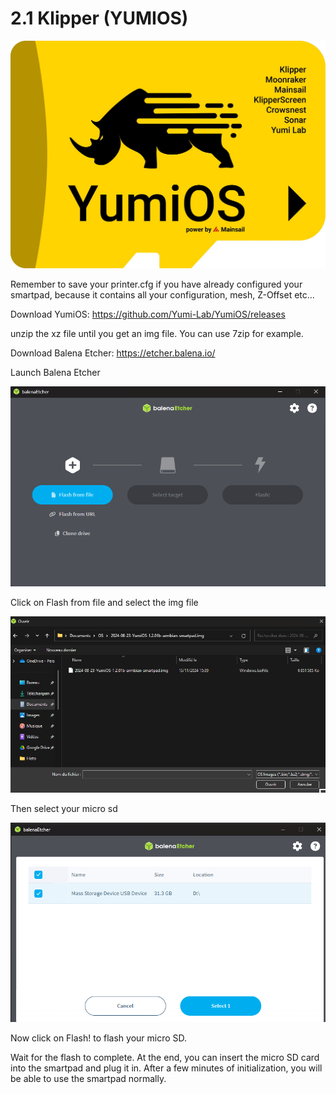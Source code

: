 # 2.1 Klipper (YUMIOS)

![yumios](/img/SmartPi/klipper/YumiOSLogo.jpeg)

Remember to save your printer.cfg if you have already configured your smartpad, because it contains all your configuration, mesh, Z-Offset etc...

Download YumiOS: https://github.com/Yumi-Lab/YumiOS/releases

unzip the xz file until you get an img file. You can use 7zip for example.

Download Balena Etcher: https://etcher.balena.io/

Launch Balena Etcher

![yumios](/img/SmartPi/klipper/Balena001.png)

Click on Flash from file and select the img file

![yumios](/img/SmartPi/klipper/Balena002.png)

Then select your micro sd

![yumios](/img/SmartPi/klipper/Balena003.png)

Now click on Flash! to flash your micro SD.

Wait for the flash to complete. At the end, you can insert the micro SD card into the smartpad and plug it in. After a few minutes of initialization, you will be able to use the smartpad normally.

